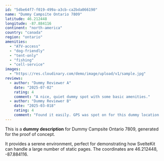 ```yaml
---
id: "5dbe64f7-f019-499a-a3cb-ca2bda066190"
name: "Dummy Campsite Ontario 7809"
latitude: 46.212448
longitude: -87.884116
continent: "north-america"
country: "canada"
region: "ontario"
amenities:
  - "ATV-access"
  - "dog-friendly"
  - "tent-only"
  - "fishing"
  - "cell-service"
images:
  - "https://res.cloudinary.com/demo/image/upload/v1/sample.jpg"
reviews:
  - author: "Dummy Reviewer A"
    date: "2025-07-02"
    rating: 4
    comment: "A nice, quiet dummy spot with some basic amenities."
  - author: "Dummy Reviewer B"
    date: "2025-03-018"
    rating: 4
    comment: "Found it easily. GPS was spot on for this dummy location."
---
```


This is a **dummy description** for Dummy Campsite Ontario 7809, generated for the proof of concept.

It provides a serene environment, perfect for demonstrating how SvelteKit can handle a large number of static pages. The coordinates are 46.212448, -87.884116.
